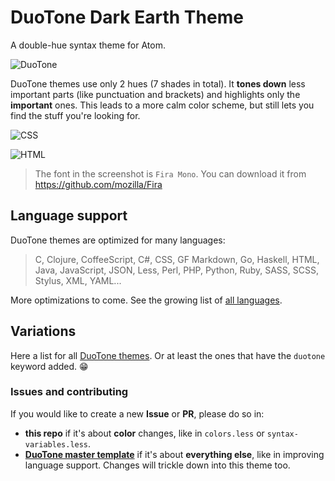 # DuoTone Dark Earth Theme

A double-hue syntax theme for Atom.

<img alt="DuoTone" sizes="272px"
  src="https://cloud.githubusercontent.com/assets/378023/12064994/1384cd4a-b013-11e5-8444-65253721190a.png"
  srcset="https://cloud.githubusercontent.com/assets/378023/12064995/1386fbce-b013-11e5-8cb4-52f205e55c02.png 544w">

DuoTone themes use only 2 hues (7 shades in total). It __tones down__ less important parts (like punctuation and brackets) and highlights only the __important__ ones. This leads to a more calm color scheme, but still lets you find the stuff you're looking for.

<img alt="CSS" sizes="780px"
  src="https://cloud.githubusercontent.com/assets/378023/12064992/137fb094-b013-11e5-9f58-07661b3a841b.png"
  srcset="https://cloud.githubusercontent.com/assets/378023/12064993/138358d4-b013-11e5-8837-c874430c0fab.png 1560w">

<img alt="HTML" sizes="780px"
  src="https://cloud.githubusercontent.com/assets/378023/12064996/1389b918-b013-11e5-9859-647c4b1a41d6.png"
  srcset="https://cloud.githubusercontent.com/assets/378023/12064997/138a059e-b013-11e5-939a-7be86f5a0645.png 1560w">

> The font in the screenshot is `Fira Mono`. You can download it from https://github.com/mozilla/Fira


## Language support

DuoTone themes are optimized for many languages:

> C, Clojure, CoffeeScript, C#, CSS, GF Markdown, Go, Haskell, HTML, Java, JavaScript, JSON, Less, Perl, PHP, Python, Ruby, SASS, SCSS, Stylus, XML, YAML...

More optimizations to come. See the growing list of [all languages](/styles/languages).


## Variations

Here a list for all [DuoTone themes](https://atom.io/themes/search?utf8=%E2%9C%93&q=keyword:duotone). Or at least the ones that have the `duotone` keyword added. :grin:


### Issues and contributing

If you would like to create a new __Issue__ or __PR__, please do so in:

- __this repo__ if it's about __color__ changes, like in `colors.less` or `syntax-variables.less`.
- __[DuoTone master template](https://github.com/simurai/duotone-syntax)__ if it's about __everything else__, like in improving language support. Changes will trickle down into this theme too.
